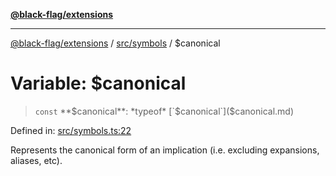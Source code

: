 [**@black-flag/extensions**](../../../README.md)

***

[@black-flag/extensions](../../../README.md) / [src/symbols](../README.md) / $canonical

# Variable: $canonical

> `const` **$canonical**: *typeof* [`$canonical`]($canonical.md)

Defined in: [src/symbols.ts:22](https://github.com/Xunnamius/black-flag-extensions/blob/58ca41292dc469d27da4ef365acd1d10c30aedca/src/symbols.ts#L22)

Represents the canonical form of an implication (i.e. excluding expansions,
aliases, etc).
